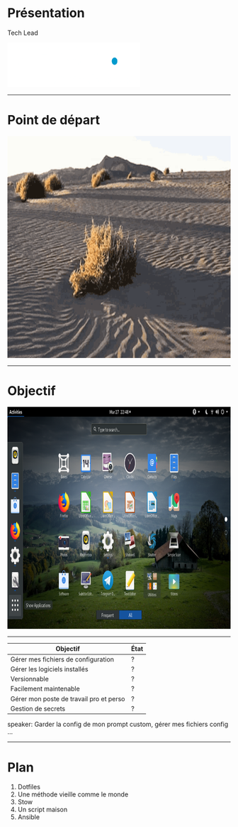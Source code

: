 # Présentation

Tech Lead

<img src="/assets/img/logo.png"  height="100" width="300" alt="Logo onepoint">

---

# Point de départ

<img src="/assets/img/desert.gif"  height="500" width="800" alt="Désert">

---

# Objectif

<img src="/assets/img/full_install.png"  height="500" width="800" alt="Installation OK">

---

| Objectif                                | État |
|-----------------------------------------|------|
| Gérer mes fichiers de configuration     | ?    |
| Gérer les logiciels installés           | ?    |
| Versionnable                            | ?    |
| Facilement maintenable                  | ?    |
| Gérer mon poste de travail pro et perso | ?    |
| Gestion de secrets                      | ?    |

speaker: Garder la config de mon prompt custom, gérer mes fichiers config ...

---

# Plan

1. Dotfiles <!-- .element: class="fragment" data-fragment-index="0" -->
2. Une méthode vieille comme le monde <!-- .element: class="fragment" data-fragment-index="1" -->
3. Stow <!-- .element: class="fragment" data-fragment-index="2" -->
4. Un script maison <!-- .element: class="fragment" data-fragment-index="3" -->
5. Ansible <!-- .element: class="fragment" data-fragment-index="4" -->
